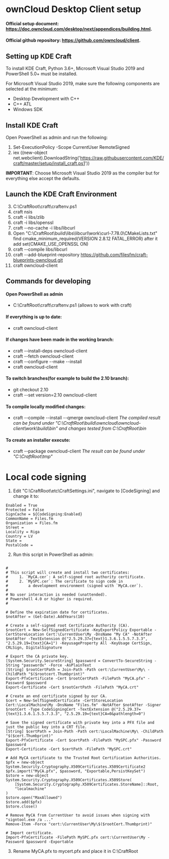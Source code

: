 # ownCloud Desktop Client setup

#### Official setup document: https://doc.owncloud.com/desktop/next/appendices/building.html.
#### Official github repository: https://github.com/owncloud/client.

## Setting up KDE Craft

To install KDE Craft, Python 3.6+, Microsoft Visual Studio 2019 and PowerShell 5.0+ must be installed.

For Microsoft Visual Studio 2019, make sure the following components are selected at the minimum:
*	Desktop Development with C++
*	C++ ATL 
*	Windows SDK

## Install KDE Craft

Open PowerShell as admin and run the following:
1.	Set-ExecutionPolicy -Scope CurrentUser RemoteSigned
2.	iex ((new-object net.webclient).DownloadString('https://raw.githubusercontent.com/KDE/craft/master/setup/install_craft.ps1'))

**IMPORTANT**: Choose Microsoft Visual Studio 2019 as the compiler but for everything else accept the defaults.

## Launch the KDE Craft Environment

3.	C:\CraftRoot\craft\craftenv.ps1
4.	craft nsis
5.	craft -i libs/zlib
6.	craft -i libs/openssl
7.	craft --no-cache -i libs/libcurl
8.	Open "C:\CraftRoot\build\libs\libcurl\work\curl-7.78.0\CMakeLists.txt" 
find
cmake_minimum_required(VERSION 2.8.12 FATAL_ERROR)
after it add
set(CMAKE_USE_OPENSSL ON)
9.	craft --compile libs/libcurl
10.	craft --add-blueprint-repository https://github.com/filesfm/craft-blueprints-owncloud.git
11.	craft owncloud-client

## Commands for developing

#### Open PowerShell as admin
*	C:\CraftRoot\craft\craftenv.ps1 (allows to work with craft)
#### If everything is up to date:
*	craft owncloud-client
#### If changes have been made in the working branch:
*	craft --install-deps owncloud-client
*	craft --fetch owncloud-client
*	craft --configure --make --install 
*	craft owncloud-client
#### To switch branches(for example to build the 2.10 branch):
*	git checkout 2.10
*	craft --set version=2.10 owncloud-client

#### To compile locally modified changes:
*	craft --compile --install --qmerge owncloud-client
_The compiled result can be found under "C:\CraftRoot\build\owncloud\owncloud-client\work\build\bin" and changes tested from C:\CraftRoot\bin_

#### To create an installer execute: 
*	craft --package owncloud-client
_The result can be found under "C:\CraftRoot\tmp"_

# Local code signing

1)	Edit "C:\CraftRoot\etc\CraftSettings.ini", navigate to [CodeSigning] and change it to:

```
Enabled = True
Protected = False
SignCache = ${CodeSigning:Enabled}
CommonName = Files.fm
Organization = Files.fm
Street = 
Locality = Riga
Country = LV
State = 
PostalCode =

```
2)	Run this script in PowerShell as admin:

``` 

#
# This script will create and install two certificates:
#     1. `MyCA.cer`: A self-signed root authority certificate. 
#     2. `MySPC.cer`: The cerificate to sign code in 
#         a development environment (signed with `MyCA.cer`).
# 
# No user interaction is needed (unattended). 
# Powershell 4.0 or higher is required.
#

# Define the expiration date for certificates.
$notAfter = (Get-Date).AddYears(10)

# Create a self-signed root Certificate Authority (CA).
$rootCert = New-SelfSignedCertificate -KeyExportPolicy Exportable -CertStoreLocation Cert:\CurrentUser\My -DnsName "My CA" -NotAfter $notAfter -TextExtension @("2.5.29.37={text}1.3.6.1.5.5.7.3.3", "2.5.29.19={text}CA=1") -KeyusageProperty All -KeyUsage CertSign, CRLSign, DigitalSignature

# Export the CA private key.
[System.Security.SecureString] $password = ConvertTo-SecureString -String "passwordx" -Force -AsPlainText
[String] $rootCertPath = Join-Path -Path cert:\CurrentUser\My\ -ChildPath "$($rootcert.Thumbprint)"
Export-PfxCertificate -Cert $rootCertPath -FilePath "MyCA.pfx" -Password $password
Export-Certificate -Cert $rootCertPath -FilePath "MyCA.crt"

# Create an end certificate signed by our CA.
$cert = New-SelfSignedCertificate -CertStoreLocation Cert:\LocalMachine\My -DnsName "Files.fm" -NotAfter $notAfter -Signer $rootCert -Type CodeSigningCert -TextExtension @("2.5.29.37={text}1.3.6.1.5.5.7.3.3", "2.5.29.19={text}CA=0&pathlength=0")

# Save the signed certificate with private key into a PFX file and just the public key into a CRT file.
[String] $certPath = Join-Path -Path cert:\LocalMachine\My\ -ChildPath "$($cert.Thumbprint)"
Export-PfxCertificate -Cert $certPath -FilePath "MySPC.pfx" -Password $password
Export-Certificate -Cert $certPath -FilePath "MySPC.crt"

# Add MyCA certificate to the Trusted Root Certification Authorities.
$pfx = new-object System.Security.Cryptography.X509Certificates.X509Certificate2
$pfx.import("MyCA.pfx", $password, "Exportable,PersistKeySet")
$store = new-object System.Security.Cryptography.X509Certificates.X509Store(
    [System.Security.Cryptography.X509Certificates.StoreName]::Root,
    "localmachine"
)
$store.open("MaxAllowed")
$store.add($pfx)
$store.close()

# Remove MyCA from CurrentUser to avoid issues when signing with "signtool.exe /a ..."
Remove-Item -Force "cert:\CurrentUser\My\$($rootCert.Thumbprint)"

# Import certificate.
Import-PfxCertificate -FilePath MySPC.pfx cert:\CurrentUser\My -Password $password -Exportable

```

3)	Rename MyCA.pfx to mycert.pfx and place it in C:\CraftRoot
